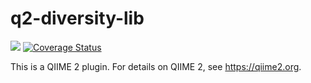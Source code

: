 # q2-diversity-lib

![](https://github.com/qiime2/q2-diversity-lib/workflows/lint-build-test/badge.svg?branch=bDiv)
[![Coverage Status](https://coveralls.io/repos/github/qiime2/q2-diversity-lib/badge.svg?branch=master)](https://coveralls.io/github/qiime2/q2-diversity-lib?branch=master)

This is a QIIME 2 plugin. For details on QIIME 2, see https://qiime2.org.
